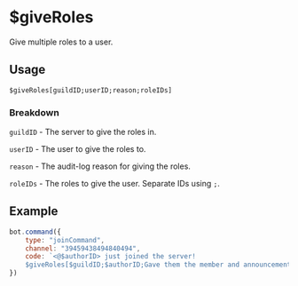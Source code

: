 # $giveRoles
Give multiple roles to a user.

## Usage
```
$giveRoles[guildID;userID;reason;roleIDs]
```

### Breakdown
`guildID` - The server to give the roles in.

`userID` - The user to give the roles to.

`reason` - The audit-log reason for giving the roles.

`roleIDs` - The roles to give the user. Separate IDs using `;`.

## Example
```js
bot.command({
    type: "joinCommand",
    channel: "39459438494840494",
    code: `<@$authorID> just joined the server!
    $giveRoles[$guildID;$authorID;Gave them the member and announcement ping roles.;2304993284934893;38483274837483473]`
})
```
